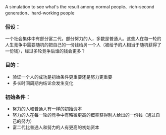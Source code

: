 A simulation to see what's the result among normal people、rich-second generation、hard-working people 

### 假设：
一个社会集体中有部分富二代，部分努力的人，多数是普通人。这些人在每一轮的人生竞争中需要随机的把自己的一份钱给另一个人（被给予的人相当于随机获得了一份钱），经过多轮竞争后谁的钱会更多？

### 目的：
* 验证一个人的成功是初始条件更重要还是努力更重要
* 多长时间周期内结论会发生变化

### 初始条件：
* 努力的人和普通人有一样的初始资本
* 努力的人在每一轮的竞争中有略微更高的概率获得别人给出的一份钱（通过自己的努力）
* 富二代比普通人和努力的人有更高的初始资本
